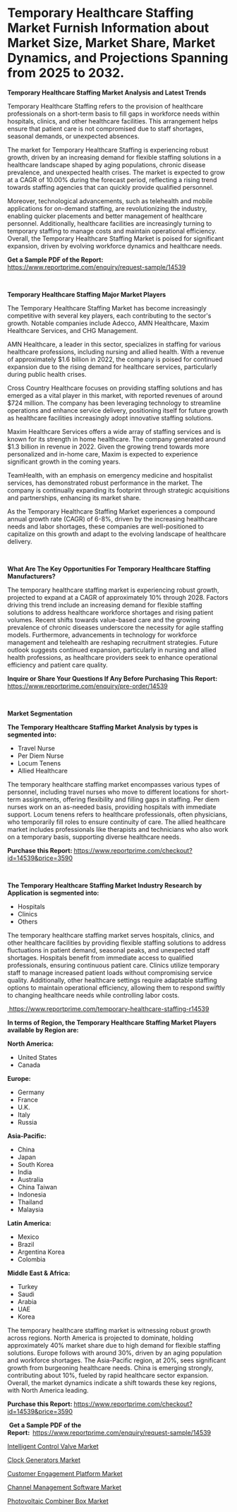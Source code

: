<p><h1>Temporary Healthcare Staffing Market Furnish Information about Market Size, Market Share, Market Dynamics, and Projections Spanning from 2025 to 2032.</h1></p><p><strong>Temporary Healthcare Staffing Market Analysis and Latest Trends</strong></p>
<p><p>Temporary Healthcare Staffing refers to the provision of healthcare professionals on a short-term basis to fill gaps in workforce needs within hospitals, clinics, and other healthcare facilities. This arrangement helps ensure that patient care is not compromised due to staff shortages, seasonal demands, or unexpected absences.</p><p>The market for Temporary Healthcare Staffing is experiencing robust growth, driven by an increasing demand for flexible staffing solutions in a healthcare landscape shaped by aging populations, chronic disease prevalence, and unexpected health crises. The market is expected to grow at a CAGR of 10.00% during the forecast period, reflecting a rising trend towards staffing agencies that can quickly provide qualified personnel. </p><p>Moreover, technological advancements, such as telehealth and mobile applications for on-demand staffing, are revolutionizing the industry, enabling quicker placements and better management of healthcare personnel. Additionally, healthcare facilities are increasingly turning to temporary staffing to manage costs and maintain operational efficiency. Overall, the Temporary Healthcare Staffing Market is poised for significant expansion, driven by evolving workforce dynamics and healthcare needs.</p></p>
<p><strong>Get a Sample PDF of the Report:&nbsp;</strong> <a href="https://www.reportprime.com/enquiry/request-sample/14539?utm_campaign=1138&utm_medium=2&utm_source=Github&utm_content=ia&utm_term=20032025&utm_id=temporary-healthcare-staffing">https://www.reportprime.com/enquiry/request-sample/14539</a></p>
<p>&nbsp;</p>
<p><strong>Temporary Healthcare Staffing Major Market Players</strong></p>
<p><p>The Temporary Healthcare Staffing Market has become increasingly competitive with several key players, each contributing to the sector's growth. Notable companies include Adecco, AMN Healthcare, Maxim Healthcare Services, and CHG Management.</p><p>AMN Healthcare, a leader in this sector, specializes in staffing for various healthcare professions, including nursing and allied health. With a revenue of approximately $1.6 billion in 2022, the company is poised for continued expansion due to the rising demand for healthcare services, particularly during public health crises.</p><p>Cross Country Healthcare focuses on providing staffing solutions and has emerged as a vital player in this market, with reported revenues of around $724 million. The company has been leveraging technology to streamline operations and enhance service delivery, positioning itself for future growth as healthcare facilities increasingly adopt innovative staffing solutions.</p><p>Maxim Healthcare Services offers a wide array of staffing services and is known for its strength in home healthcare. The company generated around $1.3 billion in revenue in 2022. Given the growing trend towards more personalized and in-home care, Maxim is expected to experience significant growth in the coming years.</p><p>TeamHealth, with an emphasis on emergency medicine and hospitalist services, has demonstrated robust performance in the market. The company is continually expanding its footprint through strategic acquisitions and partnerships, enhancing its market share.</p><p>As the Temporary Healthcare Staffing Market experiences a compound annual growth rate (CAGR) of 6-8%, driven by the increasing healthcare needs and labor shortages, these companies are well-positioned to capitalize on this growth and adapt to the evolving landscape of healthcare delivery.</p></p>
<p>&nbsp;</p>
<p><strong>What Are The Key Opportunities For Temporary Healthcare Staffing Manufacturers?</strong></p>
<p><p>The temporary healthcare staffing market is experiencing robust growth, projected to expand at a CAGR of approximately 10% through 2028. Factors driving this trend include an increasing demand for flexible staffing solutions to address healthcare workforce shortages and rising patient volumes. Recent shifts towards value-based care and the growing prevalence of chronic diseases underscore the necessity for agile staffing models. Furthermore, advancements in technology for workforce management and telehealth are reshaping recruitment strategies. Future outlook suggests continued expansion, particularly in nursing and allied health professions, as healthcare providers seek to enhance operational efficiency and patient care quality.</p></p>
<p><strong>Inquire or Share Your Questions If Any Before Purchasing This Report:</strong> <a href="https://www.reportprime.com/enquiry/pre-order/14539?utm_campaign=1138&utm_medium=2&utm_source=Github&utm_content=ia&utm_term=20032025&utm_id=temporary-healthcare-staffing">https://www.reportprime.com/enquiry/pre-order/14539</a></p>
<p>&nbsp;</p>
<p><strong>Market Segmentation</strong></p>
<p><strong>The Temporary Healthcare Staffing Market Analysis by types is segmented into:</strong></p>
<p><ul><li>Travel Nurse</li><li>Per Diem Nurse</li><li>Locum Tenens</li><li>Allied Healthcare</li></ul></p>
<p><p>The temporary healthcare staffing market encompasses various types of personnel, including travel nurses who move to different locations for short-term assignments, offering flexibility and filling gaps in staffing. Per diem nurses work on an as-needed basis, providing hospitals with immediate support. Locum tenens refers to healthcare professionals, often physicians, who temporarily fill roles to ensure continuity of care. The allied healthcare market includes professionals like therapists and technicians who also work on a temporary basis, supporting diverse healthcare needs.</p></p>
<p><strong>Purchase this Report:&nbsp;</strong><a href="https://www.reportprime.com/checkout?id=14539&price=3590&utm_campaign=1138&utm_medium=2&utm_source=Github&utm_content=ia&utm_term=20032025&utm_id=temporary-healthcare-staffing">https://www.reportprime.com/checkout?id=14539&price=3590</a></p>
<p>&nbsp;</p>
<p><strong>The Temporary Healthcare Staffing Market Industry Research by Application is segmented into:</strong></p>
<p><ul><li>Hospitals</li><li>Clinics</li><li>Others</li></ul></p>
<p><p>The temporary healthcare staffing market serves hospitals, clinics, and other healthcare facilities by providing flexible staffing solutions to address fluctuations in patient demand, seasonal peaks, and unexpected staff shortages. Hospitals benefit from immediate access to qualified professionals, ensuring continuous patient care. Clinics utilize temporary staff to manage increased patient loads without compromising service quality. Additionally, other healthcare settings require adaptable staffing options to maintain operational efficiency, allowing them to respond swiftly to changing healthcare needs while controlling labor costs.</p></p>
<p><a href="https://www.reportprime.com/temporary-healthcare-staffing-r14539?utm_campaign=1138&utm_medium=2&utm_source=Github&utm_content=ia&utm_term=20032025&utm_id=temporary-healthcare-staffing">&nbsp;https://www.reportprime.com/temporary-healthcare-staffing-r14539</a></p>
<p><strong>In terms of Region, the Temporary Healthcare Staffing Market Players available by Region are:</strong></p>
<p>
    <p> <strong> North America: </strong>
        <ul>
            <li>United States</li>
            <li>Canada</li>
        </ul>
        </p> 
    <p> <strong> Europe: </strong>
        <ul>
            <li>Germany</li>
            <li>France</li>
            <li>U.K.</li>
            <li>Italy</li>
            <li>Russia</li>
        </ul>
        </p> 
    <p> <strong> Asia-Pacific: </strong>
        <ul>
            <li>China</li>
            <li>Japan</li>
            <li>South Korea</li>
            <li>India</li>
            <li>Australia</li>
            <li>China Taiwan</li>
            <li>Indonesia</li>
            <li>Thailand</li>
            <li>Malaysia</li>
        </ul>
        </p> 
    <p> <strong> Latin America: </strong>
        <ul>
            <li>Mexico</li>
            <li>Brazil</li>
            <li>Argentina Korea</li>
            <li>Colombia</li>
        </ul>
        </p> 
    <p> <strong> Middle East & Africa: </strong>
        <ul>
            <li>Turkey</li>
            <li>Saudi</li>
            <li>Arabia</li>
            <li>UAE</li>
            <li>Korea</li>
        </ul>
    </p>
    </p>
<p><p>The temporary healthcare staffing market is witnessing robust growth across regions. North America is projected to dominate, holding approximately 40% market share due to high demand for flexible staffing solutions. Europe follows with around 30%, driven by an aging population and workforce shortages. The Asia-Pacific region, at 20%, sees significant growth from burgeoning healthcare needs. China is emerging strongly, contributing about 10%, fueled by rapid healthcare sector expansion. Overall, the market dynamics indicate a shift towards these key regions, with North America leading.</p></p>
<p><strong>Purchase this Report: </strong><a href="https://www.reportprime.com/checkout?id=14539&price=3590&utm_campaign=1138&utm_medium=2&utm_source=Github&utm_content=ia&utm_term=20032025&utm_id=temporary-healthcare-staffing">https://www.reportprime.com/checkout?id=14539&price=3590</a></p>
<p>&nbsp;<strong>Get a Sample PDF of the Report:&nbsp;&nbsp;</strong><a href="https://www.reportprime.com/enquiry/request-sample/14539?utm_campaign=1138&utm_medium=2&utm_source=Github&utm_content=ia&utm_term=20032025&utm_id=temporary-healthcare-staffing">https://www.reportprime.com/enquiry/request-sample/14539</a></p>
<p><strong></strong></p>
<p><p><a href="https://www.linkedin.com/pulse/intelligent-control-valve-market-size-overview-comprehensive-7uqpf?utm_campaign=1138&utm_medium=2&utm_source=Github&utm_content=ia&utm_term=20032025&utm_id=temporary-healthcare-staffing">Intelligent Control Valve Market</a></p><p><a href="https://www.linkedin.com/pulse/clock-generators-market-drivers-challenges-forecast-2025-2032-sxhdf?utm_campaign=1138&utm_medium=2&utm_source=Github&utm_content=ia&utm_term=20032025&utm_id=temporary-healthcare-staffing">Clock Generators Market</a></p><p><a href="https://github.com/cachaskluwe/Market-Research-Report-List-1/blob/main/customer-engagement-platform-market.md?utm_campaign=1138&utm_medium=2&utm_source=Github&utm_content=ia&utm_term=20032025&utm_id=temporary-healthcare-staffing">Customer Engagement Platform Market</a></p><p><a href="https://github.com/jenevycachat/Market-Research-Report-List-1/blob/main/channel-management-software-market.md?utm_campaign=1138&utm_medium=2&utm_source=Github&utm_content=ia&utm_term=20032025&utm_id=temporary-healthcare-staffing">Channel Management Software Market</a></p><p><a href="https://www.linkedin.com/pulse/deep-dive-photovoltaic-combiner-box-market-future-growth-141-ghjyf?utm_campaign=1138&utm_medium=2&utm_source=Github&utm_content=ia&utm_term=20032025&utm_id=temporary-healthcare-staffing">Photovoltaic Combiner Box Market</a></p></p>